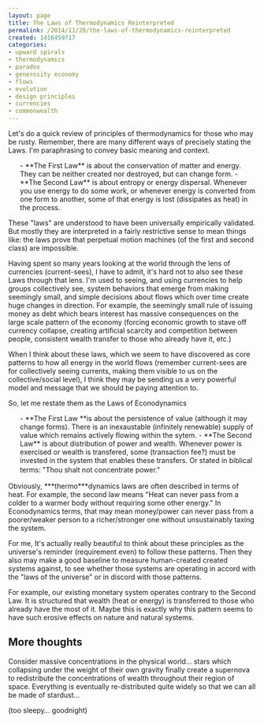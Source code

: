 ```yaml
---
layout: page
title: The Laws of Thermodynamics Reinterpreted
permalink: /2014/11/20/the-laws-of-thermodynamics-reinterpreted
created: 1416459717
categories:
- upward spirals
- thermodynamics
- paradox
- generosity economy
- flows
- evolution
- design principles
- currencies
- commonwealth
---
```


Let's do a quick review of principles of thermodynamics for those who may be rusty. Remember, there are many different ways of precisely stating the Laws. I'm paraphrasing to convey basic meaning and context.
<ol>
- **The First Law** is about the conservation of matter and energy. They can be neither created nor destroyed, but can change form.
- **The Second Law** is about entropy or energy dispersal. Whenever you use energy to do some work, or whenever energy is converted from one form to another, some of that energy is lost (dissipates as heat) in the process. </ol>
These "laws" are understood to have been universally empirically validated. But mostly they are interpreted in a fairly restrictive sense to mean things like: the laws prove that perpetual motion machines (of the first and second class) are impossible.

Having spent so many years looking at the world through the lens of currencies (current-sees), I have to admit, it's hard not to also see these Laws through that lens. I'm used to seeing, and using currencies to help groups collectively see, system behaviors that emerge from making seemingly small, and simple decisions about flows which over time create huge changes in direction. For example, the seemingly small rule of issuing money as debt which bears interest has massive consequences on the large scale pattern of the economy (forcing economic growth to stave off currency collapse, creating artificial scarcity and competition between people, consistent wealth transfer to those who already have it, etc.)

<!--break-->

When I think about these laws, which we seem to have discovered as core patterns to how all energy in the world flows (remember current-sees are for collectively seeing currents, making them visible to us on the collective/social level), I think they may be sending us a very powerful model and message that we should be paying attention to.

So, let me restate them as the Laws of Econodynamics
<ol>
- **The First Law **is about the persistence of value (although it may change forms). There is an inexaustable (infinitely renewable) supply of value which remains actively flowing within the sytem. 
- **The Second Law** is about distribution of power and wealth. Whenever power is exercised or wealth is transfered, some (transaction fee?) must be invested in the system that enables these transfers. Or stated in biblical terms: "<span style="line-height: 1.5;">Thou shalt not concentrate power."</span></ol>
Obviously, ***thermo***dynamics laws are often described in terms of heat. For example, the second law means "Heat can never pass from a colder to a warmer body without requiring some other energy." In Econodynamics terms, that may mean money/power can never pass from a poorer/weaker person to a richer/stronger one without unsustainably taxing the system.

For me, It's actually really beautiful to think about these principles as the universe's reminder (requirement even) to follow these patterns. Then they also may make a good baseline to measure human-created created systems against, to see whether those systems are operating in accord with the "laws of the universe" or in discord with those patterns. 

For example, our existing monetary system operates contrary to the Second Law. It is structured that wealth (heat or energy) is transferred to those who already have the most of it. Maybe this is exactly why this pattern seems to have such erosive effects on nature and natural systems.
<h2>More thoughts</h2>
Consider massive concentrations in the physical world… stars which collapsing under the weight of their own gravity finally create a supernova to redistribute the concentrations of wealth throughout their region of space.  Everything is eventually re-distributed quite widely so that we can all be made of stardust…

(too sleepy… goodnight)

